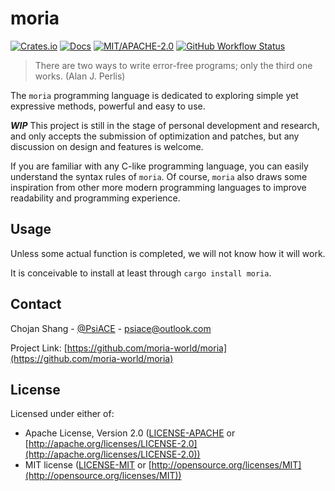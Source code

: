 # moria

[![Crates.io](https://img.shields.io/crates/v/moria.svg)](https://crates.io/crates/moria)
[![Docs](https://docs.rs/moria/badge.svg)](https://docs.rs/moria)
[![MIT/APACHE-2.0](https://img.shields.io/crates/l/moria.svg)](https://crates.io/crates/moria)
[![GitHub Workflow Status](https://img.shields.io/github/workflow/status/moria-world/moria/Check%20Code?label=workflow)](https://github.com/moria-world/moria/actions)

> There are two ways to write error-free programs; only the third one works. (Alan J. Perlis)

The `moria` programming language is dedicated to exploring simple yet expressive methods, powerful and easy to use.

_**WIP**_ This project is still in the stage of personal development and research, and only accepts the submission of optimization and patches, but any discussion on design and features is welcome.

If you are familiar with any C-like programming language, you can easily understand the syntax rules of `moria`. Of course, `moria` also draws some inspiration from other more modern programming languages to improve readability and programming experience.

## Usage

Unless some actual function is completed, we will not know how it will work.

It is conceivable to install at least through `cargo install moria`.

## Contact

Chojan Shang - [@PsiACE](https://github.com/psiace) - <psiace@outlook.com>

Project Link: [https://github.com/moria-world/moria](https://github.com/moria-world/moria)

## License

Licensed under either of:

- Apache License, Version 2.0 ([LICENSE-APACHE](./LICENSE-APACHE) or [http://apache.org/licenses/LICENSE-2.0](http://apache.org/licenses/LICENSE-2.0))
- MIT license ([LICENSE-MIT](./LICENSE-MIT) or [http://opensource.org/licenses/MIT](http://opensource.org/licenses/MIT))
